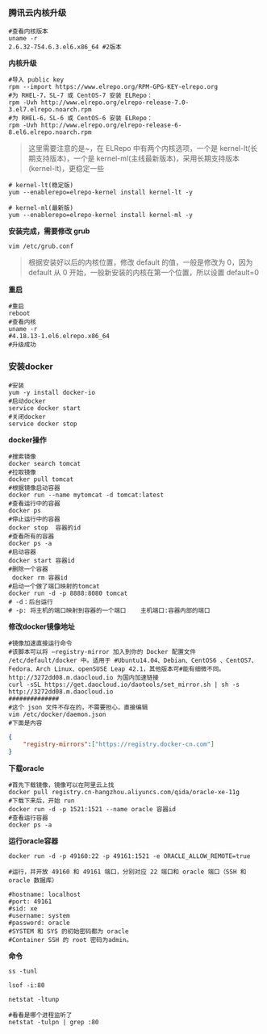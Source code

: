 ### 腾讯云内核升级

~~~shell
#查看内核版本
uname -r
2.6.32-754.6.3.el6.x86_64 #2版本
~~~

**内核升级**

~~~~shell
#导入 public key
rpm --import https://www.elrepo.org/RPM-GPG-KEY-elrepo.org
#为 RHEL-7，SL-7 或 CentOS-7 安装 ELRepo：
rpm -Uvh http://www.elrepo.org/elrepo-release-7.0-3.el7.elrepo.noarch.rpm
#为 RHEL-6，SL-6 或 CentOS-6 安装 ELRepo：
rpm -Uvh http://www.elrepo.org/elrepo-release-6-8.el6.elrepo.noarch.rpm
~~~~

> 这里需要注意的是~，在 ELRepo 中有两个内核选项，一个是 kernel-lt(长期支持版本)，一个是 kernel-ml(主线最新版本)，采用长期支持版本 (kernel-lt)，更稳定一些

~~~shell
# kernel-lt(稳定版)
yum --enablerepo=elrepo-kernel install kernel-lt -y 

# kernel-ml(最新版)
yum --enablerepo=elrepo-kernel install kernel-ml -y 
~~~

**安装完成，需要修改 grub**

~~~shell
vim /etc/grub.conf
~~~

> 根据安装好以后的内核位置，修改 default 的值，一般是修改为 0，因为 default 从 0 开始，一般新安装的内核在第一个位置，所以设置 default=0

**重启**

~~~shell
#重启
reboot
#查看内核
uname -r
#4.18.13-1.el6.elrepo.x86_64
#升级成功
~~~

### 安装docker

~~~shell
#安装
yum -y install docker-io
#启动docker
service docker start
#关闭docker
service docker stop
~~~

**docker操作**

~~~shell
#搜索镜像
docker search tomcat
#拉取镜像
docker pull tomcat
#根据镜像启动容器
docker run ‐‐name mytomcat ‐d tomcat:latest
#查看运行中的容器
docker ps 
#停止运行中的容器
docker stop  容器的id
#查看所有的容器
docker ps ‐a
#启动容器
docker start 容器id
#删除一个容器
 docker rm 容器id
#启动一个做了端口映射的tomcat
docker run ‐d ‐p 8888:8080 tomcat
# ‐d：后台运行
# ‐p: 将主机的端口映射到容器的一个端口    主机端口:容器内部的端口
~~~

**修改docker镜像地址**

~~~shell
#镜像加速直接运行命令
#该脚本可以将 –registry-mirror 加入到你的 Docker 配置文件 /etc/default/docker 中。适用于 #Ubuntu14.04、Debian、CentOS6 、CentOS7、Fedora、Arch Linux、openSUSE Leap 42.1，其他版本可#能有细微不同。 http://3272dd08.m.daocloud.io 为国内加速链接
curl -sSL https://get.daocloud.io/daotools/set_mirror.sh | sh -s http://3272dd08.m.daocloud.io
##############
#这个 json 文件不存在的，不需要担心，直接编辑
vim /etc/docker/daemon.json
#下面是内容
~~~

~~~json
{ 
	"registry-mirrors":["https://registry.docker-cn.com"] 
}
~~~

**下载oracle**

~~~shell
#首先下载镜像，镜像可以在阿里云上找
docker pull registry.cn-hangzhou.aliyuncs.com/qida/oracle-xe-11g
#下载下来后，开始 run
docker run -d -p 1521:1521 --name oracle 容器id
#查看运行容器
docker ps -a
~~~

**运行oracle容器**

~~~shell
docker run -d -p 49160:22 -p 49161:1521 -e ORACLE_ALLOW_REMOTE=true 

#运行，并开放 49160 和 49161 端口，分别对应 22 端口和 oracle 端口（SSH 和 oracle 数据库）

#hostname: localhost
#port: 49161
#sid: xe
#username: system
#password: oracle
#SYSTEM 和 SYS 的初始密码都为 oracle
#Container SSH 的 root 密码为admin。

~~~

**命令**

~~~shell
ss -tunl

lsof -i:80

netstat -ltunp

#看看是哪个进程监听了
netstat -tulpn | grep :80
~~~


